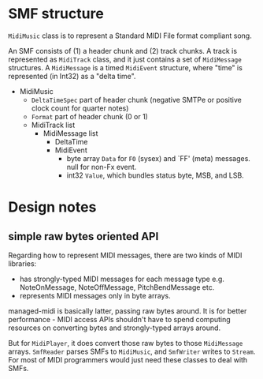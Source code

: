 
# SMF structure

`MidiMusic` class is to represent a Standard MIDI File format compliant song.

An SMF consists of (1) a header chunk and (2) track chunks.
A track is represented as `MidiTrack` class, and it just contains a set of
`MidiMessage` structures.
A `MidiMessage` is a timed `MidiEvent` structure, where "time" is represented
(in Int32) as a "delta time".


- MidiMusic
  - `DeltaTimeSpec` part of header chunk (negative SMTPe or positive clock count for quarter notes)
  - `Format` part of header chunk (0 or 1)
  - MidiTrack list
    - MidiMessage list
      - DeltaTime
      - MidiEvent
        - byte array `Data` for `F0` (sysex) and `FF' (meta) messages. null for non-Fx event.
        - int32 `Value`, which bundles status byte, MSB, and LSB.

# Design notes

## simple raw bytes oriented API

Regarding how to represent MIDI messages, there are two kinds of MIDI libraries:

- has strongly-typed MIDI messages for each message type e.g. NoteOnMessage, NoteOffMessage, PitchBendMessage etc.
- represents MIDI messages only in byte arrays.

managed-midi is basically latter, passing raw bytes around.
It is for better performance - MIDI access APIs shouldn't have to spend computing resources on converting bytes and strongly-typed arrays around.

But for `MidiPlayer`, it does convert those raw bytes to those `MidiMessage` arrays. `SmfReader` parses SMFs to `MidiMusic`, and `SmfWriter` writes to `Stream`. For most of MIDI programmers would just need these classes to deal with SMFs.


